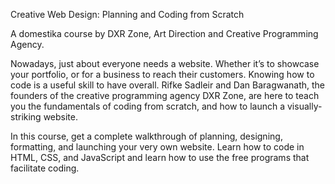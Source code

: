 Creative Web Design: Planning and Coding from Scratch

A domestika course by DXR Zone, Art Direction and Creative Programming Agency.

Nowadays, just about everyone needs a website. Whether it’s to showcase your portfolio, or for a business to reach their customers. Knowing how to code is a useful skill to have overall. Rifke Sadleir and Dan Baragwanath, the founders of the creative programming agency DXR Zone, are here to teach you the fundamentals of coding from scratch, and how to launch a visually-striking website.

In this course, get a complete walkthrough of planning, designing, formatting, and launching your very own website. Learn how to code in HTML, CSS, and JavaScript and learn how to use the free programs that facilitate coding.